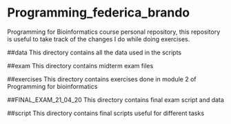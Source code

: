 # Programming_federica_brando
Programming for Bioinformatics course personal repository, this repository is useful to take track of the changes I do while doing exercises.


##data 
This directory contains all the data used in the scripts

##exam 
This directory contains midterm exam files

##exercises
This directory contains exercises done in module 2 of Programming for
bioinformatics

##FINAL_EXAM_21_04_20
This directory contains final exam script and data

##script
This directory contains final scripts useful for different tasks 